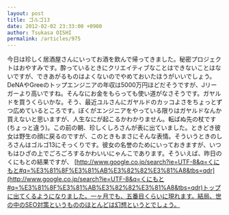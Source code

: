 ```yaml
---
layout: post
title: ゴルゴ13
date: 2012-02-02 23:33:00 +0900
author: Tsukasa OISHI
permalink: /articles/975
---
```


今日は珍しく居酒屋さんにいってお酒を飲んで帰ってきました。秘密プロジェクトはおやすみです。酔っているときにクリエイティブなことはできないことはないですが、できあがるものはよくないのでやめておいたほうがいいでしょう。DeNAやGreeのトップエンジニアの年収は5000万円ほどだそうですが、Jリーガーより高いですね。そんなにお金をもらっても使い道がなさそうです。ガヤルドを買うくらいかな。そう、最近ユルさんにガヤルドのカッコよさをちょっとずつ広めているところです。ぼくがエンジニアをやっている限りはガヤルドなんか買えないと思いますが、人生なにが起こるかわかりません。転ばぬ先の杖です(ちょっと違う)。この前の朝、珍しくしろさんが表に出ていました。ときどき彼女は野生の顔に戻るのですが、このときもまさにそんな表情。そういうときのしろさんはゴルゴ13にそっくりです。彼女の名誉のためにいっておきますが、いつもはひざの上でごろごろするかわいいにゃんこであります。そういえば、昨日のくにもとの結果ですが、 [http://www.google.co.jp/search?ie=UTF-8&q=くにもと#q=%E3%81%8F%E3%81%AB%E3%82%82%E3%81%A8&tbs=qdr](http://www.google.co.jp/search?ie=UTF-8&q=くにもと#q=%E3%81%8F%E3%81%AB%E3%82%82%E3%81%A8&tbs=qdr)トップに出てくるようになりました。一ヶ月でも、五番目くらいに現れます。結局、世の中のSEO対策というもののほとんどは幻想というとでしょう。

